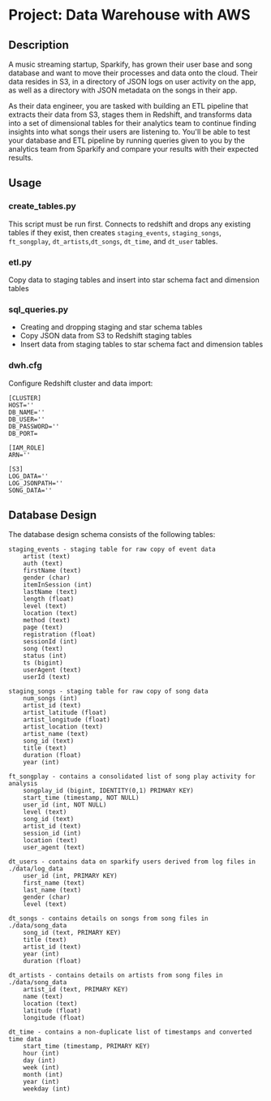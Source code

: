 # Project: Data Warehouse with AWS

## Description
A music streaming startup, Sparkify, has grown their user base and song database and want to move their processes and data onto the cloud. Their data resides in S3, in a directory of JSON logs on user activity on the app, as well as a directory with JSON metadata on the songs in their app.

As their data engineer, you are tasked with building an ETL pipeline that extracts their data from S3, stages them in Redshift, and transforms data into a set of dimensional tables for their analytics team to continue finding insights into what songs their users are listening to. You'll be able to test your database and ETL pipeline by running queries given to you by the analytics team from Sparkify and compare your results with their expected results.

## Usage

### create_tables.py
This script must be run first. Connects to redshift and drops any existing tables if they exist, then creates `staging_events`, `staging_songs`, `ft_songplay`, `dt_artists`,`dt_songs`, `dt_time`, and `dt_user` tables.

### etl.py
Copy data to staging tables and insert into star schema fact and dimension tables

### sql_queries.py
- Creating and dropping staging and star schema tables
- Copy JSON data from S3 to Redshift staging tables
- Insert data from staging tables to star schema fact and dimension tables

### dwh.cfg
Configure Redshift cluster and data import:

    [CLUSTER]
    HOST=''
    DB_NAME=''
    DB_USER=''
    DB_PASSWORD=''
    DB_PORT=

    [IAM_ROLE]
    ARN=''

    [S3]
    LOG_DATA=''
    LOG_JSONPATH=''
    SONG_DATA=''

## Database Design
The database design schema consists of the following tables:
    
    staging_events - staging table for raw copy of event data
        artist (text)
        auth (text)
        firstName (text)
        gender (char)
        itemInSession (int)
        lastName (text)
        length (float)
        level (text)
        location (text)
        method (text)
        page (text)
        registration (float)
        sessionId (int)
        song (text)
        status (int)
        ts (bigint)
        userAgent (text)
        userId (text)

    staging_songs - staging table for raw copy of song data
        num_songs (int)
        artist_id (text)
        artist_latitude (float)
        artist_longitude (float)
        artist_location (text)
        artist_name (text)
        song_id (text)
        title (text)
        duration (float)
        year (int)

    ft_songplay - contains a consolidated list of song play activity for analysis
        songplay_id (bigint, IDENTITY(0,1) PRIMARY KEY)
        start_time (timestamp, NOT NULL)
        user_id (int, NOT NULL)
        level (text)
        song_id (text)
        artist_id (text)
        session_id (int)
        location (text)
        user_agent (text)

    dt_users - contains data on sparkify users derived from log files in ./data/log_data
        user_id (int, PRIMARY KEY)
        first_name (text)
        last_name (text)
        gender (char)
        level (text)

    dt_songs - contains details on songs from song files in ./data/song_data
        song_id (text, PRIMARY KEY)
        title (text)
        artist_id (text)
        year (int)
        duration (float)

    dt_artists - contains details on artists from song files in ./data/song_data
        artist_id (text, PRIMARY KEY)
        name (text)
        location (text)
        latitude (float)
        longitude (float)

    dt_time - contains a non-duplicate list of timestamps and converted time data
        start_time (timestamp, PRIMARY KEY)
        hour (int)
        day (int)
        week (int)
        month (int)
        year (int)
        weekday (int)


